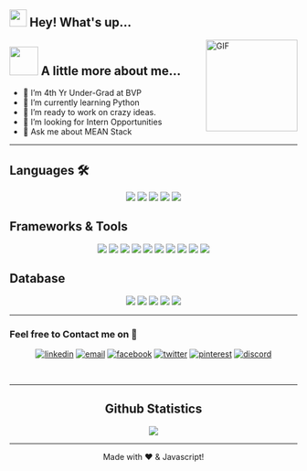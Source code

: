 

<h2><img src="https://emojis.slackmojis.com/emojis/images/1531849430/4246/blob-sunglasses.gif?1531849430" width="30"/> Hey! What's up...</h2>

<img align="right" alt="GIF" height="160px" src="https://media.giphy.com/media/l46C9SKKVKkfp3dlu/giphy.gif">

## <img src="https://media.giphy.com/media/VgCDAzcKvsR6OM0uWg/giphy.gif" width="50"> A little more about me...  

- 🔭 I’m 4th Yr Under-Grad at BVP
- 🐍 I’m currently learning Python
- 👯 I’m ready to work on crazy ideas. 
- 🧐 I’m looking for Intern Opportunities
- 💬 Ask me about MEAN Stack


---
## Languages 🛠 
<p align="center">
  <img src="https://img.icons8.com/color/55/000000/c-plus-plus-logo.png"/>
  <img src="https://img.icons8.com/color/55/000000/javascript.png"/>
  <img src="https://img.icons8.com/color/55/000000/typescript.png"/>
  <img src="https://img.icons8.com/color/55/000000/dart.png"/>
  <img src="https://img.icons8.com/color/55/000000/python.png"/>
  
</p>

## Frameworks & Tools 
<p align="center">
  <img src="https://img.icons8.com/plasticine/65/000000/github.png"/>
  <img src="https://img.icons8.com/fluent/55/000000/visual-studio-code-2019.png"/>
  <img src="https://img.icons8.com/fluent/55/000000/sublime-text.png"/>
  <img src="https://img.icons8.com/color/55/000000/angularjs.png"/>
  <img src="https://img.icons8.com/color/55/000000/npm.png"/>
  <img src="https://img.icons8.com/color/55/000000/amazon-web-services.png"/>
  <img src="https://img.icons8.com/color/55/000000/google-cloud-platform.png"/>
  <img src="https://img.icons8.com/color/55/000000/heroku.png"/>
  <img src="https://img.icons8.com/color/55/000000/linux.png"/>
  <img src="https://img.icons8.com/nolan/64/windows-logo.png"/>
</p>



## Database 
<p align="center">
  <img src="https://img.icons8.com/color/55/000000/mongodb.png"/>
  <img src="https://img.icons8.com/fluent/55/000000/database.png"/>
  <img src="https://img.icons8.com/nolan/64/amazon-s3.png"/>
  <img src="https://img.icons8.com/color/55/000000/cloud-firestore.png"/>
  <img src="https://img.icons8.com/color/55/000000/google-firebase-console.png"/>
</p>



---
### Feel free to Contact me on 📝
<p align="center">
  <a href="https://www.linkedin.com/in/codesparsh/"><img src="https://img.icons8.com/color/70/000000/linkedin.png" alt="linkedin"/></a>
  <a href="mailto:snowmansparsh4@gmail.com"><img src="https://img.icons8.com/color/70/000000/gmail.png" alt="email"/></a>
  <a href="https://www.facebook.com/sparsh.tandon.167/"><img src="https://img.icons8.com/color/70/000000/facebook.png" alt="facebook"/></a>
  <a href="https://twitter.com/codesparsh"><img src="https://img.icons8.com/color/70/000000/twitter-squared.png" alt="twitter"/></a>
  <a href="https://in.pinterest.com/snowmansparsh4/"><img src="https://img.icons8.com/color/70/000000/pinterest--v1.png" alt="pinterest"/></a>
  <a href="mailto:codesparsh#1923"><img src="https://img.icons8.com/color/70/000000/discord-logo.png" alt="discord"/></a>
</p>
<br />

---
<h2 align="center"> Github Statistics</h2>
  
  <div align="center"> 
     <a href="">
      <img align="center" src="https://github-readme-stats-sigma-five.vercel.app/api?username=codesparsh&show_icons=true&count_private=true&theme=dracula&line_height=30" />
       </a>
</div

<br/>

---

<p align="center">
Made with ❤️ & Javascript!
</p>

[linkedin]: https://www.linkedin.com/in/vanshbhasin157/
